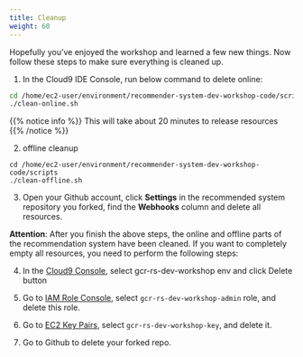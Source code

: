 ```yaml
---
title: Cleanup
weight: 60
---
```


Hopefully you’ve enjoyed the workshop and learned a few new things. Now follow these steps to make sure everything is cleaned up.

1. In the Cloud9 IDE Console, run below command to delete online:
```sh
cd /home/ec2-user/environment/recommender-system-dev-workshop-code/scripts
./clean-online.sh
```

{{% notice info %}}
This will take about 20 minutes to release resources
{{% /notice %}}

2. offline cleanup

``` 
cd /home/ec2-user/environment/recommender-system-dev-workshop-code/scripts
./clean-offline.sh
```

3. Open your Github account, click **Settings** in the recommended system repository you forked, find the **Webhooks** column and delete all resources. 

**Attention**: After you finish the above steps, the online and offline parts of the recommendation system have been cleaned. If you want to completely empty all resources, you need to perform the following steps: 

4. In the [Cloud9 Console](https://ap-northeast-1.console.aws.amazon.com/cloud9/home?region=ap-northeast-1#), select gcr-rs-dev-workshop env and click Delete button

5. Go to [IAM Role Console](https://console.aws.amazon.com/iam/home#/roles), select `gcr-rs-dev-workshop-admin` role, and delete this role.

6. Go to [EC2 Key Pairs](https://ap-northeast-1.console.aws.amazon.com/ec2/v2/home?region=ap-northeast-1#KeyPairs:search=gcr-rs-dev-workshop-key), select `gcr-rs-dev-workshop-key`, and delete it.

7. Go to Github to delete your forked repo.

